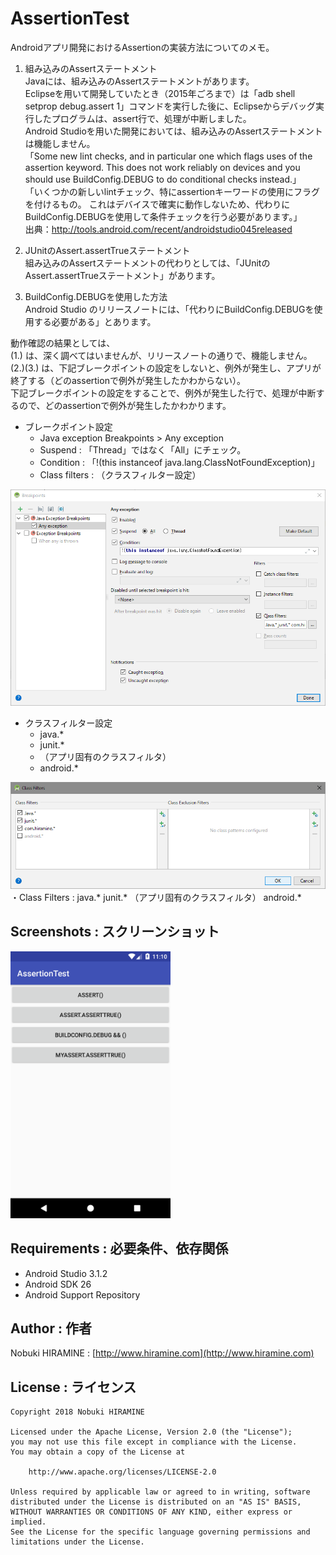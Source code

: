 # AssertionTest
Androidアプリ開発におけるAssertionの実装方法についてのメモ。  

1. 組み込みのAssertステートメント  
Javaには、組み込みのAssertステートメントがあります。  
Eclipseを用いて開発していたとき（2015年ごろまで）は「adb shell setprop debug.assert 1」コマンドを実行した後に、Eclipseからデバッグ実行したプログラムは、assert行で、処理が中断しました。  
Android Studioを用いた開発においては、組み込みのAssertステートメントは機能しません。  
「Some new lint checks, and in particular one which flags uses of the assertion keyword. This does not work reliably on devices and you should use BuildConfig.DEBUG to do conditional checks instead.」  
「いくつかの新しいlintチェック、特にassertionキーワードの使用にフラグを付けるもの。 これはデバイスで確実に動作しないため、代わりにBuildConfig.DEBUGを使用して条件チェックを行う必要があります。」  
出典：http://tools.android.com/recent/androidstudio045released  

2. JUnitのAssert.assertTrueステートメント  
組み込みのAssertステートメントの代わりとしては、「JUnitのAssert.assertTrueステートメント」があります。  

3. BuildConfig.DEBUGを使用した方法  
Android Studio のリリースノートには、「代わりにBuildConfig.DEBUGを使用する必要がある」とあります。  

動作確認の結果としては、  
(1.) は、深く調べてはいませんが、リリースノートの通りで、機能しません。  
(2.)(3.) は、下記ブレークポイントの設定をしないと、例外が発生し、アプリが終了する（どのassertionで例外が発生したかわからない）。  
下記ブレークポイントの設定をすることで、例外が発生した行で、処理が中断するので、どのassertionで例外が発生したかわかります。  

- ブレークポイント設定
  - Java exception Breakpoints > Any exception
  - Suspend : 「Thread」ではなく「All」にチェック。
  - Condition : 「!(this instanceof java.lang.ClassNotFoundException)」  
  - Class filters : （クラスフィルター設定）
<img src="_images/setting_breakpoints.png" alt="Screenshot"/>

- クラスフィルター設定
  - java.*  
  - junit.*  
  - （アプリ固有のクラスフィルタ）   
  - android.*  

<img src="_images/setting_classfilters.png" alt="Screenshot"/>
・Class Filters :   
  java.*  
  junit.*  
  （アプリ固有のクラスフィルタ）   
  android.*  

## Screenshots : スクリーンショット
<img src="_images/Screenshot_01.png" width="256" alt="Screenshot"/>

## Requirements : 必要条件、依存関係
- Android Studio 3.1.2
- Android SDK 26
- Android Support Repository

## Author : 作者
Nobuki HIRAMINE : [http://www.hiramine.com](http://www.hiramine.com)

## License : ライセンス
```
Copyright 2018 Nobuki HIRAMINE

Licensed under the Apache License, Version 2.0 (the "License");
you may not use this file except in compliance with the License.
You may obtain a copy of the License at

    http://www.apache.org/licenses/LICENSE-2.0

Unless required by applicable law or agreed to in writing, software
distributed under the License is distributed on an "AS IS" BASIS,
WITHOUT WARRANTIES OR CONDITIONS OF ANY KIND, either express or implied.
See the License for the specific language governing permissions and
limitations under the License.
```
